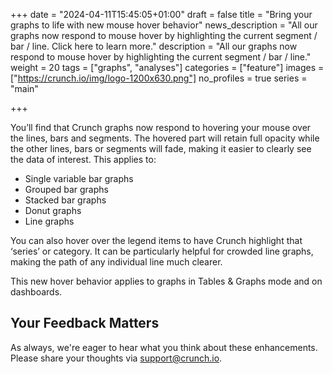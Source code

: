 +++
date = "2024-04-11T15:45:05+01:00"
draft = false
title = "Bring your graphs to life with new mouse hover behavior"
news_description = "All our graphs now respond to mouse hover by highlighting the current segment / bar / line. Click here to learn more."
description = "All our graphs now respond to mouse hover by highlighting the current segment / bar / line."
weight = 20
tags = ["graphs", "analyses"]
categories = ["feature"]
images = ["https://crunch.io/img/logo-1200x630.png"]
no_profiles = true
series = "main"

+++

You’ll find that Crunch graphs now respond to hovering your mouse over the lines, bars and segments. The hovered part will retain full opacity while the other lines, bars or segments will fade, making it easier to clearly see the data of interest. This applies to:

- Single variable bar graphs
- Grouped bar graphs
- Stacked bar graphs
- Donut graphs
- Line graphs

You can also hover over the legend items to have Crunch highlight that ‘series’ or category. It can be particularly helpful for crowded line graphs, making the path of any individual line much clearer.

This new hover behavior applies to graphs in Tables & Graphs mode and on dashboards.

## Your Feedback Matters

As always, we're eager to hear what you think about these enhancements. Please share your thoughts via [support@crunch.io](mailto:support@crunch.io).
